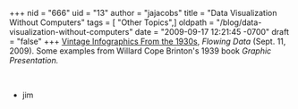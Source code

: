 +++
nid = "666"
uid = "13"
author = "jajacobs"
title = "Data Visualization Without Computers"
tags = [ "Other Topics",]
oldpath = "/blog/data-visualization-without-computers"
date = "2009-09-17 12:21:45 -0700"
draft = "false"
+++
[Vintage Infographics From the
1930s](http://flowingdata.com/2009/09/11/vintage-infographics-from-the-1930s/),
*Flowing Data* (Sept. 11, 2009). Some examples from Willard Cope
Brinton's 1939 book *Graphic Presentation.*

 

- jim

 
